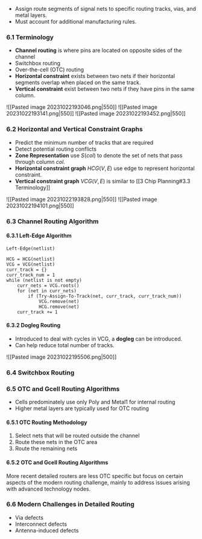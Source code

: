 * Assign route segments of signal nets to specific routing tracks, vias, and metal layers.
* Must account for additional manufacturing rules.

### 6.1 Terminology

* **Channel routing** is where pins are located on opposite sides of the channel
* Switchbox routing
* Over-the-cell (OTC) routing
* **Horizontal constraint** exists between two nets if their horizontal segments overlap when placed on the same track.
* **Vertical constraint** exist between two nets if they have pins in the same column.

![[Pasted image 20231022193046.png|550]]
![[Pasted image 20231022193141.png|550]]
![[Pasted image 20231022193452.png|550]]

### 6.2 Horizontal and Vertical Constraint Graphs

* Predict the minimum number of tracks that are required
* Detect potential routing conflicts
* **Zone Representation** use $S(col)$ to denote the set of nets that pass through column $col$.
* **Horizontal constraint graph** $HCG(V,E)$ use edge to represent horizontal constraint.
* **Vertical constraint graph** $VCG(V,E)$ is similar to [[3 Chip Planning#3.3 Terminology]]

![[Pasted image 20231022193828.png|550]]
![[Pasted image 20231022194101.png|550]]

### 6.3 Channel Routing Algorithm

#### 6.3.1 Left-Edge Algorithm

```algorithm
Left-Edge(netlist)

HCG = HCG(netlist)
VCG = VCG(netlist)
curr_track = {}
curr_track_num = 1
while (netlist is not empty)
	curr_nets = VCG.roots()
	for (net in curr_nets)
		if (Try-Assign-To-Track(net, curr_track, curr_track_num))
			VCG.remove(net)
			HCG.remove(net)
	curr_track += 1
```

#### 6.3.2 Dogleg Routing

* Introduced to deal with cycles in VCG, a **dogleg** can be introduced.
* Can help reduce total number of tracks.

![[Pasted image 20231022195506.png|500]]

### 6.4 Switchbox Routing

### 6.5 OTC and Gcell Routing Algorithms

* Cells predominately use only Poly and Metal1 for internal routing
* Higher metal layers are typically used for OTC routing

#### 6.5.1 OTC Routing Methodology

1. Select nets that will be routed outside the channel
2. Route these nets in the OTC area
3. Route the remaining nets

#### 6.5.2 OTC and Gcell Routing Algorithms

More recent detailed routers are less OTC specific but focus on certain aspects of the modern routing challenge, mainly to address issues arising with advanced technology nodes.

### 6.6 Modern Challenges in Detailed Routing

* Via defects
* Interconnect defects
* Antenna-induced defects 